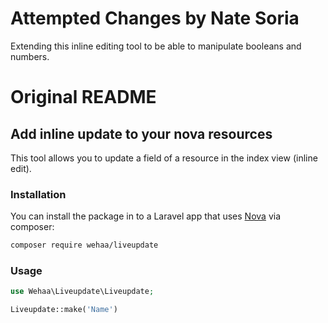 # Attempted Changes by Nate Soria

Extending this inline editing tool to be able to manipulate booleans and numbers.

# Original README
## Add inline update to your nova resources

This tool allows you to update a field of a resource in the index view (inline edit).

### Installation

You can install the package in to a Laravel app that uses [Nova](https://nova.laravel.com) via composer:

```bash
composer require wehaa/liveupdate
```

### Usage

```php
use Wehaa\Liveupdate\Liveupdate;

Liveupdate::make('Name')
```

